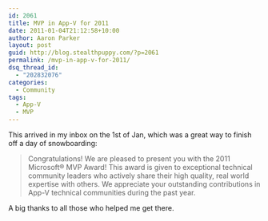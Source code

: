 ```yaml
---
id: 2061
title: MVP in App-V for 2011
date: 2011-01-04T21:12:58+10:00
author: Aaron Parker
layout: post
guid: http://blog.stealthpuppy.com/?p=2061
permalink: /mvp-in-app-v-for-2011/
dsq_thread_id:
  - "202832076"
categories:
  - Community
tags:
  - App-V
  - MVP
---
```

This arrived in my inbox on the 1st of Jan, which was a great way to finish off a day of snowboarding:

> Congratulations! We are pleased to present you with the 2011 Microsoft® MVP Award! This award is given to exceptional technical community leaders who actively share their high quality, real world expertise with others. We appreciate your outstanding contributions in App-V technical communities during the past year.

A big thanks to all those who helped me get there.